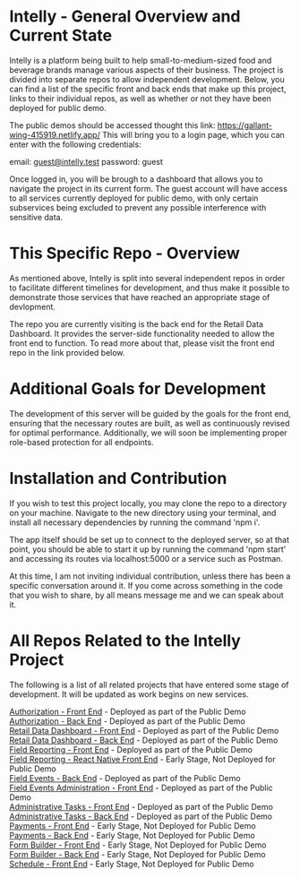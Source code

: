 # Intelly - General Overview and Current State

Intelly is a platform being built to help small-to-medium-sized food and beverage brands manage various aspects of their business. The project is divided into separate repos to allow independent development. Below, you can find a list of the specific front and back ends that make up this project, links to their individual repos, as well as whether or not they have been deployed for public demo.

The public demos should be accessed thought this link: https://gallant-wing-415919.netlify.app/
This will bring you to a login page, which you can enter with the following credentials:

email: guest@intelly.test
password: guest

Once logged in, you will be brough to a dashboard that allows you to navigate the project in its current form. The guest account will have access to all services currently deployed for public demo, with only certain subservices being excluded to prevent any possible interference with sensitive data.

# This Specific Repo - Overview

As mentioned above, Intelly is split into several independent repos in order to facilitate different timelines for development, and thus make it possible to demonstrate those services that have reached an appropriate stage of devlopment.

The repo you are currently visiting is the back end for the Retail Data Dashboard. It provides the server-side functionality needed to allow the front end to function. To read more about that, please visit the front end repo in the link provided below.

# Additional Goals for Development

The development of this server will be guided by the goals for the front end, ensuring that the necessary routes are built, as well as continuously revised for optimal performance. Additionally, we will soon be implementing proper role-based protection for all endpoints.

# Installation and Contribution

If you wish to test this project locally, you may clone the repo to a directory on your machine. Navigate to the new directory using your terminal, and install all necessary dependencies by running the command 'npm i'.

The app itself should be set up to connect to the deployed server, so at that point, you should be able to start it up by running the command 'npm start' and accessing its routes via localhost:5000 or a service such as Postman.

At this time, I am not inviting individual contribution, unless there has been a specific conversation around it. If you come across something in the code that you wish to share, by all means message me and we can speak about it.

# All Repos Related to the Intelly Project

The following is a list of all related projects that have entered some stage of development. It will be updated as work begins on new services.

<a href="https://github.com/tomekregulski/intelly-auth-client">Authorization - Front End</a> - Deployed as part of the Public Demo <br>
<a href="https://github.com/tomekregulski/intelly-auth-service">Authorization - Back End</a> - Deployed as part of the Public Demo <br>
<a href="https://github.com/tomekregulski/intelly">Retail Data Dashboard - Front End</a> - Deployed as part of the Public Demo <br>
<a href="https://github.com/tomekregulski/intelly-server">Retail Data Dashboard - Back End</a> - Deployed as part of the Public Demo <br>
<a href="https://github.com/tomekregulski/fieldist-rep-web-client">Field Reporting - Front End</a> - Deployed as part of the Public Demo <br>
<a href="https://github.com/tomekregulski/fieldist-rep-react-native">Field Reporting - React Native Front End</a> - Early Stage, Not Deployed for Public Demo <br>
<a href="https://github.com/tomekregulski/fieldist-back-end">Field Events - Back End</a> - Deployed as part of the Public Demo <br>
<a href="https://github.com/tomekregulski/fieldist-admin-web-client">Field Events Administration - Front End</a> - Deployed as part of the Public Demo <br>
<a href="https://github.com/tomekregulski/intelly-admin-tasks-client">Administrative Tasks - Front End</a> - Deployed as part of the Public Demo <br>
<a href="https://github.com/tomekregulski/intelly-admin-task-server">Administrative Tasks - Back End</a> - Deployed as part of the Public Demo<br>
<a href="https://github.com/tomekregulski/intelly-payments-client">Payments - Front End</a> - Early Stage, Not Deployed for Public Demo <br>
<a href="https://github.com/tomekregulski/intelly-payments-server">Payments - Back End</a> - Early Stage, Not Deployed for Public Demo <br>
<a href="https://github.com/tomekregulski/intelly-form-builder-client">Form Builder - Front End</a> - Early Stage, Not Deployed for Public Demo <br>
<a href="https://github.com/tomekregulski/intelly-form-builder-server">Form Builder - Back End</a> - Early Stage, Not Deployed for Public Demo <br>
<a href="https://github.com/tomekregulski/intelly-schedule-client">Schedule - Front End</a> - Early Stage, Not Deployed for Public Demo <br>

